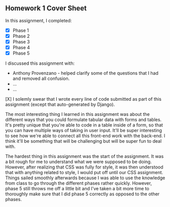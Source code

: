Homework 1 Cover Sheet
----------------------

In this assignment, I completed:

- [X] Phase 1
- [X] Phase 2
- [X] Phase 3
- [X] Phase 4
- [X] Phase 5

I discussed this assignment with:

- Anthony Provenzano - helped clarify some of the questions that I had and removed all confusion.
- ...
- ...

[X] I solemly swear that I wrote every line of code submitted as part
of this assignment (except that auto-generated by Django).

The most interesting thing I learned in this assignment was about the different ways that you could formulate tabular data with forms and tables. It's pretty
unique that you're able to code in a table inside of a form, so that you can have multiple ways of taking in user input. It'll be super interesting to see
how we're able to connect all this front-end work with the back-end. I think it'll be something that will be challenging but will be super fun to deal with.

The hardest thing in this assignment was the start of the assignment. It was a bit rough for me to understand what we were supposed to be doing. However, after
realizing that CSS was fully for style, it was then understood that with anything related to style, I would put off until our CSS assignment. Things sailed
smoothly afterwards because I was able to use the knowledge from class to go through the different phases rather quickly. However, phase 5 still throws me off
a little bit and I've taken a bit more time to thoroughly make sure that I did phase 5 correctly as opposed to the other phases.